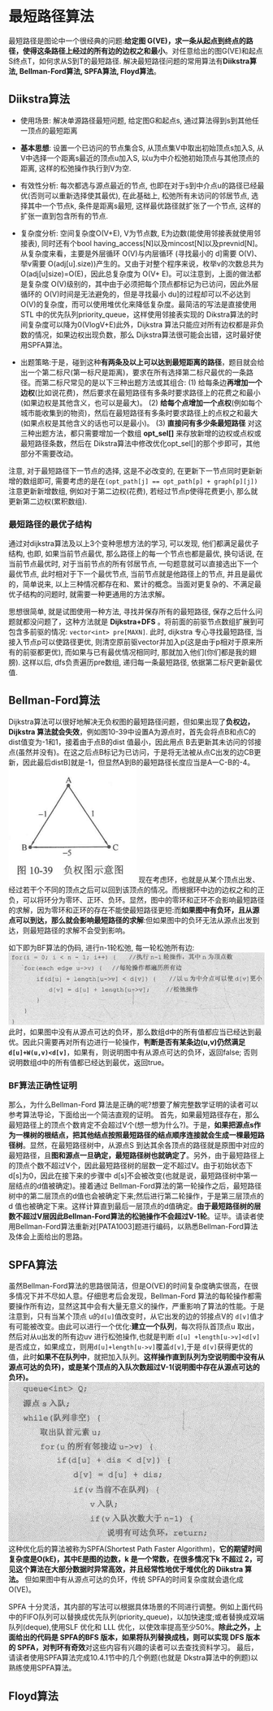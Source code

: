 # 最短路径算法
最短路径是图论中一个很经典的问题:**给定图 G(VE)，求一条从起点到终点的路径，使得这条路径上经过的所有边的边权之和最小**。对任意给出的图G(VE)和起点S终点T，如何求从S到T的最短路径. 解决最短路径问题的常用算法有**Diikstra算法, Bellman-Ford算法, SPFA算法, Floyd算法**。
## Diikstra算法
* 使用场景: 解决单源路径最短问题, 给定图G和起点s, 通过算法得到s到其他任一顶点的最短距离

* **基本思想**: 设置一个已访问的节点集合S, 从顶点集V中取出初始顶点s加入S, 从V中选择一个距离s最近的顶点u加入S, 以u为中介松弛初始顶点与其他顶点的距离, 这样的松弛操作执行到V为空.

* 有效性分析: 每次都选与源点最近的节点, 也即在对于s到中介点u的路径已经最优(否则可以重新选择使其最优), 在此基础上, 松弛所有未访问的邻居节点, 选择其中一个节点k, 条件是距离s最短, 这样最优路径就扩张了一个节点, 这样的扩张一直到包含所有的节点.

* 复杂度分析: 空间复杂度O(V+E), V为节点数, E为边数(能使用邻接表就使用邻接表), 同时还有个bool having_access[N]以及mincost[N]以及prevnid[N]。从复杂度来看，主要是外层循环 O(V)与内层循环 (寻找最小的 d]需要 O(V)、举v需要 O(adj[u].size))产生的。又由于对整个程序来说，枚举v的次数总共为 O(adj[u]size)=O(E)，因此总复杂度为 O(V+ E)。可以注意到，上面的做法都是复杂度 O(V)级别的，其中由于必须把每个顶点都标记为已访问，因此外层循环的 O(V)时间是无法避免的，但是寻找最小 du]的过程却可以不必达到O(V)的复杂度，而可以使用堆优化来降低复杂度。最简洁的写法是直接使用 STL 中的优先队列priority_queue，这样使用邻接表实现的 Dikstra算法的时间复杂度可以降为0(VlogV+E)此外，Dijkstra 算法只能应对所有边权都是非负数的情况，如果边权出现负数，那么 Dijkstra算法很可能会出错，这时最好使用SPFA算法。

* 出题策略:于是，碰到这种**有两条及以上可以达到最短距离的路径**，题目就会给出一个第二标尺(第一标尺是距离)，要求在所有选择第二标尺最优的一条路径。而第二标尺常见的是以下三种出题方法或其组合:
(1) 给每条边**再增加一个边权**(比如说花费)，然后要求在最短路径有多条时要求路径上的花费之和最小(如果边权是其他含义，也可以是最大)。
(2) **给每个点增加一个点权**(例如每个城市能收集到的物资)，然后在最短路径有多条时要求路径上的点权之和最大(如果点权是其他含义的话也可以是最小)。
(3) **直接问有多少条最短路径**
对这三种出题方法，都只需要增加一个数组 **opt_sel[]** 来存放新增的边权或点权或最短路径条数，然后在 Dikstra算法中修改优化opt_sel[]的那个步即可，其他部分不需要改动。

注意, 对于最短路径下一节点的选择, 这是不必改变的, 在更新下一节点同时更新新增的数组即可, 需要考虑的是在`(opt_path[j] == opt_path[p] + graph[p][j])`注意更新新增数组, 例如对于第二边权(花费), 若经过节点p使得花费更小, 那么就更新第二边权(累积数组).

### 最短路径的最优子结构
通过对dijkstra算法及以上3个变种思想方法的学习, 可以发现, 他们都满足最优子结构, 也即, 如果当前节点最优, 那么路径上的每一个节点也都是最优, 换句话说, 在当前节点最优时, 对于当前节点的所有邻居节点, 一句题意就可以直接选出下一个最优节点, 此时相对于下一个最优节点, 当前节点就是他路径上的节点, 并且是最优的，简单说来, 以上三种情况都存在和、累计的概念。当面对更复杂的、不满足最优子结构的问题时, 就需要一种更通用的方法求解。

思想很简单, 就是试图使用一种方法, 寻找并保存所有的最短路径, 保存之后什么问题就都没问题了，这种方法就是 **Dijkstra+DFS** 。将前面的前驱节点数组扩展到可包含多前驱的情况: `vector<int> pre[MAXN]`. 此时, dijkstra 专心寻找最短路径, 当接入节点p可以使路径更优, 则清空原前驱vector并加入p(这是由于p相对于原来所有的前驱都更优), 而如果与已有最优情况相同时, 那就加入他们(你们都是我的翅膀). 这样以后, dfs负责遍历pre数组, 递归每一条最短路径, 依据第二标尺更新最优值.
## Bellman-Ford算法
Dijkstra算法可以很好地解决无负权图的最短路径问题，但如果出现了**负权边，Dijkstra 算法就会失效**，例如图10-39中设置A为源点时，首先会将点B和点C的dist值变为-1和1，接着由于点B的dist 值最小，因此用点 B去更新其未访问的邻接点(虽然并没有)。在这之后点B标记为已访问，于是将无法被从点C出发的边CB更新，因此最后distB]就是-1，但显然A到B的最短路径长度应当是A一C-B的-4。
![](./image/2023-02-24-22-13-18.png)
现在考虑环，也就是从某个顶点出发、经过若干个不同的顶点之后可以回到该顶点的情况。而根据环中边的边权之和的正负，可以将环分为零环、正环、负环。显然，图中的零环和正环不会影响最短路径的求解，因为零环和正环的存在不能使最短路径更短:而**如果图中有负环，且从源点可以到达，那么就会影响最短路径的求解**:但如果图中的负环无法从源点出发到达，则最短路径的求解不会受到影响。

如下即为BF算法的伪码, 进行n-1轮松弛, 每一轮松弛所有边:
![](./image/2023-02-24-22-20-28.png)
此时，如果图中没有从源点可达的负环，那么数组d中的所有值都应当已经达到最优。因此只需要再对所有边进行一轮操作，**判断是否有某条边(u,v)仍然满足`d[u]+W(u,v)<d[v]`**，如果有，则说明图中有从源点可达的负环，返回false; 否则说明数组d中的所有值都已经达到最优，返回true。
### BF算法正确性证明
那么，为什么Bellman-Ford 算法是正确的呢?想要了解完整数学证明的读者可以参考算法导论，下面给出一个简洁直观的证明。
首先，如果最短路径存在，那么最短路径上的顶点个数肯定不会超过V个(想一想为什么?)。于是，**如果把源点s作为一棵树的根结点，把其他结点按照最短路径的结点顺序连接就会生成一棵最短路径树**。显然，在最短路径树中，从源点S 到达其余各顶点的路径就是原图中对应的最短路径，且**图和源点一旦确定，最短路径树也就确定了**。另外，由于最短路径上的顶点个数不超过V个，因此最短路径树的层数一定不超过V。由于初始状态下d[s]为0，因此在接下来的步骤中 d[s]不会被改变(也就是说，最短路径树中第一层结点的d值被确定)。接着通过 Bellman-Ford算法的第一轮操作之后，最短路径树中的第二层顶点的d值也会被确定下来;然后进行第二轮操作，于是第三层顶点的d 值也被确定下来。这样计算直到最后一层顶点的d值确定。**由于最短路径树的层数不超过V层因此Bellman-Ford算法的松驰操作不会超过V-1轮**。证毕。请读者使用Bellman-Ford算法重新对[PATA1003]题进行编码，以熟悉Bellman-Ford算法及体会上面给出的思路。

## SPFA算法
虽然Bellman-Ford算法的思路很简洁，但是O(VE)的时间复杂度确实很高，在很多情况下并不尽如人意。仔细思考后会发现，Bellman-Ford 算法的每轮操作都需要操作所有边，显然这其中会有大量无意义的操作，严重影响了算法的性能。于是注意到，只有当某个顶点 u的`d[u]`值改变时，从它出发的边的邻接点V的 `d[v]`值才有可能被改变。由此可以进行一个优化:**建立一个队列**，每次将队首顶点u 取出，然后对从u出发的所有边uv 进行松弛操作,也就是判断 `d[u] +length[u->v]<d[v]`是否成立，如果成立，则用`d[u]+length[u->v]`覆盖`d[v]`,于是 `d[v]`获得更优的值，此时**如果不在队列中**，就把加入队列。**这样操作直到队列为空说明图中没有从源点可达的负环)，或是某个顶点的入队次数超过V-1(说明图中存在从源点可达的负环)。**
![](./image/2023-02-25-17-08-31.png)
这种优化后的算法被称为SPFA(Shortest Path Faster Algorithm)，**它的期望时间复杂度是O(kE)，其中E是图的边数，k 是一个常数，在很多情况下k 不超过 2，可见这个算法在大部分数据时异常高效，并且经常性地优于堆优化的 Diikstra 算法。** 但如果图中有从源点可达的负环，传统 SPFA的时间复杂度就会退化成 O(VE)。

SPFA 十分灵活，其内部的写法可以根据具体场景的不同进行调整。例如上面代码中的FIFO队列可以替换成优先队列(priority_queue)，以加快速度;或者替换成双端队列(deque),使用SLF 优化和 LLL 优化，以使效率提高至少50%。**除此之外，上面给出的代码是 SPFA的BFS 版本，如果将队列替换成栈，则可以实现 DFS 版本的 SPFA，对判环有奇效**对这些内容有兴趣的读者可以去查找资料学习。
最后，请读者使用SPFA算法完成10.4.1节中的几个例题(也就是 Dkstra算法中的例题)以熟练使用SPFA算法。

## Floyd算法



